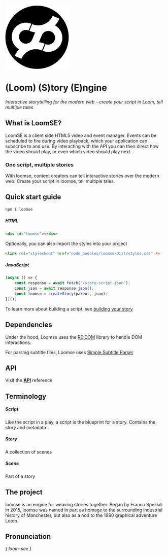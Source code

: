 ![Logo](assets/logo.png)

# (Loom) (S)tory (E)ngine 
*Interactive storytelling for the modern web - create your script in Loom, tell multiple tales*

## What is LoomSE?
LoomSE is a client side HTML5 video and event manager. Events can be scheduled to fire during video playback, which your application can subscribe to and use. By interacting with the API you can then direct how the video should play, or even which video should play next.

### One script, multiple stories
With loomse, content creators can tell interactive stories over the modern web. Create your script in loomse, tell multiple tales.

## Quick start guide

```bash
npm i loomse
```

##### HTML
```html
<div id="loomse"></div>
``` 

Optionally, you can also import the styles into your project

```html
<link rel="stylesheet" href="node_modules/loomse/dist/styles.css" />
```

##### JavaScript
```js
(async () => {
    const response = await fetch("/story-script.json");
    const json = await response.json();
    const loomse = createStory(parent, json);
})();
```

To learn more about building a script, see [building your story](docs/BUILDING_YOUR_STORY.md)

## Dependencies

Under the hood, Loomse uses the [RE:DOM](https://redom.js.org) library to handle DOM interactions.

For parsing subtitle files, Loomse uses [Simple Subtitle Parser](https://github.com/WeMakeMachines/simple-subtitle-parser)

## API

Visit the **[API](docs/API/API.md)** reference

## Terminology
  
##### Script
Like the script in a play, a script is the blueprint for a story. Contains the story and metadata.  
  
##### Story
A collection of scenes
  
##### Scene
Part of a story

## The project
loomse is an engine for weaving stories together. Began by Franco Speziali in 2015, loomse was named in part as homage to the surrounding industrial history of Manchester, but also as a nod to the 1990 graphical adventure Loom.
  
## Pronunciation  
_{ loom-see }_
